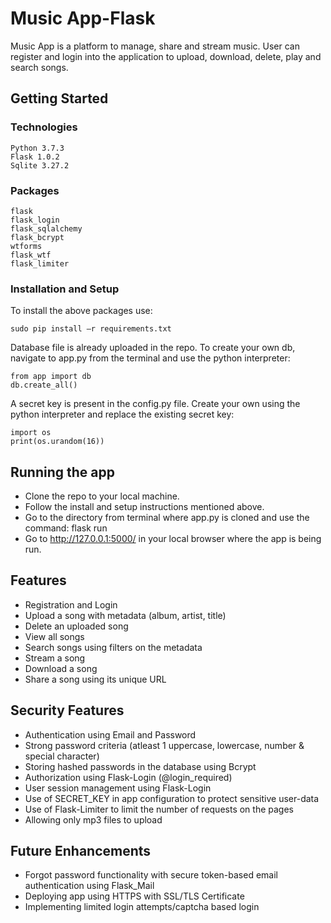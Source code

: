 # Music App-Flask

Music App is a platform to manage, share and stream music. User can register and login into the application to upload, download, delete, play and search songs. 

## Getting Started

### Technologies

```
Python 3.7.3
Flask 1.0.2
Sqlite 3.27.2
```

### Packages

```
flask
flask_login
flask_sqlalchemy
flask_bcrypt
wtforms
flask_wtf
flask_limiter
```

### Installation and Setup

To install the above packages use:
```
sudo pip install –r requirements.txt
```
Database file is already uploaded in the repo. To create your own db, navigate to app.py from the terminal and use the python interpreter:
```
from app import db
db.create_all()
```
A secret key is present in the config.py file. Create your own using the python interpreter and replace the existing secret key:
```
import os
print(os.urandom(16))
```


## Running the app

- Clone the repo to your local machine.
- Follow the install and setup instructions mentioned above.
- Go to the directory from terminal where app.py is cloned and use the command: flask run
- Go to http://127.0.0.1:5000/ in your local browser where the app is being run.

## Features

- Registration and Login
- Upload a song with metadata (album, artist, title)
- Delete an uploaded song
- View all songs
- Search songs using filters on the metadata
- Stream a song
- Download a song
- Share a song using its unique URL

## Security Features

- Authentication using Email and Password
- Strong password criteria (atleast 1 uppercase, lowercase, number & special character) 
- Storing hashed passwords in the database using Bcrypt
- Authorization using Flask-Login (@login_required)
- User session management using Flask-Login
- Use of SECRET_KEY in app configuration to protect sensitive user-data
- Use of Flask-Limiter to limit the number of requests on the pages
- Allowing only mp3 files to upload

## Future Enhancements

- Forgot password functionality with secure token-based email authentication using Flask_Mail
- Deploying app using HTTPS with SSL/TLS Certificate
- Implementing limited login attempts/captcha based login

